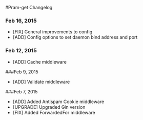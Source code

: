 #Pram-get Changelog

### Feb 16, 2015

- [FIX] General improvements to config
- [ADD] Config options to set daemon bind address and port

### Feb 12, 2015

- [ADD] Cache middleware

###Feb 9, 2015

- [ADD] Validate middleware

###Feb 7, 2015

- [ADD] Added Antispam Cookie middleware
- [UPGRADE] Upgraded Gin version
- [FIX] Added ForwardedFor middleware
